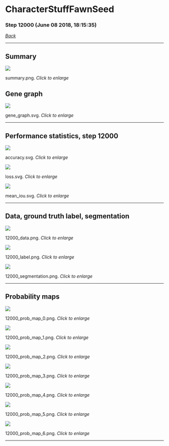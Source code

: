 # CharacterStuffFawnSeed

### Step 12000 (June 08 2018, 18:15:35)

[_Back_](..)

---

## Summary

<div class="images"><a href="media/summary.png"><img  src="media/summary.png" align="center"></a><p>summary.png. <i>Click to enlarge</i></p></div>

## Gene graph

<div class="images"><a href="media/gene_graph.svg"><img  src="media/gene_graph.svg" align="center"></a><p>gene_graph.svg. <i>Click to enlarge</i></p></div>

---

## Performance statistics, step 12000

<div class="images"><a href="media/accuracy.svg"><img class="mini" src="media/accuracy.svg" align="center"></a><p>accuracy.svg. <i>Click to enlarge</i></p></div>
<div class="images"><a href="media/loss.svg"><img class="mini" src="media/loss.svg" align="center"></a><p>loss.svg. <i>Click to enlarge</i></p></div>
<div class="images"><a href="media/mean_iou.svg"><img class="mini" src="media/mean_iou.svg" align="center"></a><p>mean_iou.svg. <i>Click to enlarge</i></p></div>

---

## Data, ground truth label, segmentation

<div class="images"><a href="media/12000_data.png"><img class="mini" src="media/12000_data.png" align="center"></a><p>12000_data.png. <i>Click to enlarge</i></p></div>
<div class="images"><a href="media/12000_label.png"><img class="mini" src="media/12000_label.png" align="center"></a><p>12000_label.png. <i>Click to enlarge</i></p></div>
<div class="images"><a href="media/12000_segmentation.png"><img class="mini" src="media/12000_segmentation.png" align="center"></a><p>12000_segmentation.png. <i>Click to enlarge</i></p></div>

---

## Probability maps

<div class="images"><a href="media/12000_prob_map_0.png"><img class="mini" src="media/12000_prob_map_0.png" align="center"></a><p>12000_prob_map_0.png. <i>Click to enlarge</i></p></div>
<div class="images"><a href="media/12000_prob_map_1.png"><img class="mini" src="media/12000_prob_map_1.png" align="center"></a><p>12000_prob_map_1.png. <i>Click to enlarge</i></p></div>
<div class="images"><a href="media/12000_prob_map_2.png"><img class="mini" src="media/12000_prob_map_2.png" align="center"></a><p>12000_prob_map_2.png. <i>Click to enlarge</i></p></div>
<div class="images"><a href="media/12000_prob_map_3.png"><img class="mini" src="media/12000_prob_map_3.png" align="center"></a><p>12000_prob_map_3.png. <i>Click to enlarge</i></p></div>
<div class="images"><a href="media/12000_prob_map_4.png"><img class="mini" src="media/12000_prob_map_4.png" align="center"></a><p>12000_prob_map_4.png. <i>Click to enlarge</i></p></div>
<div class="images"><a href="media/12000_prob_map_5.png"><img class="mini" src="media/12000_prob_map_5.png" align="center"></a><p>12000_prob_map_5.png. <i>Click to enlarge</i></p></div>
<div class="images"><a href="media/12000_prob_map_6.png"><img class="mini" src="media/12000_prob_map_6.png" align="center"></a><p>12000_prob_map_6.png. <i>Click to enlarge</i></p></div>

---


